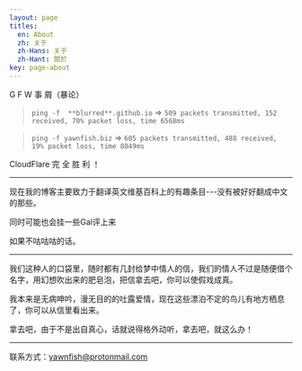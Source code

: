 ```yaml
---
layout: page
titles:
  en: About
  zh: 关于
  zh-Hans: 关于
  zh-Hant: 關於
key: page-about
---
```


G F W 事 屑（暴论）

> `ping -f  **blurred**.github.io` => `509 packets transmitted, 152 received, 70% packet loss, time 6568ms`

> `ping -f yawnfish.biz` => `605 packets transmitted, 488 received, 19% packet loss, time 8049ms`

CloudFlare 完 全 胜 利 ！

---

现在我的博客主要致力于翻译英文维基百科上的有趣条目---没有被好好翻成中文的那些。

同时可能也会挂一些Gal评上来

如果不咕咕咕的话。

---

我们这种人的口袋里，随时都有几封给梦中情人的信，我们的情人不过是随便借个名字，用幻想吹出来的肥皂泡，把信拿去吧，你可以使假戏成真。

我本来是无病呻吟，漫无目的的吐露爱情，现在这些漂泊不定的鸟儿有地方栖息了，你可以从信里看出来。

拿去吧，由于不是出自真心，话就说得格外动听，拿去吧，就这么办！

---

联系方式：yawnfish@protonmail.com